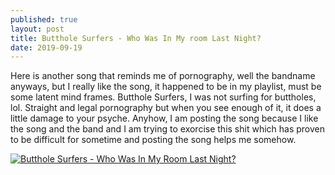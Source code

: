 ```yaml
---
published: true
layout: post
title: Butthole Surfers - Who Was In My room Last Night?
date: 2019-09-19
---
```

Here is another song that reminds me of pornography, well the bandname anyways, but I really like the song, it happened to be in my playlist, must be some latent mind frames.  Butthole Surfers, I was not surfing for buttholes, lol.  Straight and legal pornography but when you see enough of it, it does a little damage to your psyche.  Anyhow, I am posting the song because I like the song and the band and I am trying to exorcise this shit which has proven to be difficult for sometime and posting the song helps me somehow.

[![Butthole Surfers - Who Was In My Room Last Night?](http://img.youtube.com/vi/m3GoQG0nU7g/0.jpg)](http://www.youtube.com/watch?v=m3GoQG0nU7g "Butthole Surfers - Who Was In My Room Last Night?>
?")

  
